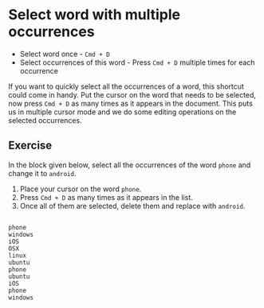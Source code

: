 Select word with multiple occurrences
======================================

* Select word once - `Cmd + D`
* Select occurrences of this word - Press `Cmd + D` multiple times for each
  occurrence

If you want to quickly select all the occurrences of a word, this shortcut
could come in handy. Put the cursor on the word that needs to be selected,
now press `Cmd + D` as many times as it appears in the document. This puts us
in multiple cursor mode and we do some editing operations on the selected
occurrences.


Exercise
---------

In the block given below, select all the occurrences of the word `phone`
and change it to `android`.

1. Place your cursor on the word `phone`.
2. Press `Cmd + D` as many times as it appears in the list.
3. Once all of them are selected, delete them and replace with `android`.

```

phone
windows
iOS
OSX
linux
ubuntu
phone
ubuntu
iOS
phone
windows

```
